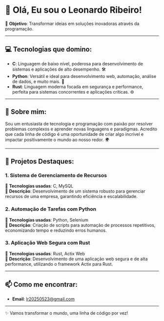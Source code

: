 # 👋 Olá, Eu sou o Leonardo Ribeiro!

🎯 **Objetivo**: Transformar ideias em soluções inovadoras através da programação.

---

## 💻 Tecnologias que domino:

- **C**: Linguagem de baixo nível, poderosa para desenvolvimento de sistemas e aplicações de alto desempenho. 🛠️
- **Python**: Versátil e ideal para desenvolvimento web, automação, análise de dados, e muito mais. 🐍
- **Rust**: Linguagem moderna focada em segurança e performance, perfeita para sistemas concorrentes e aplicações críticas. ⚙️

---

## 🧠 Sobre mim:

Sou um entusiasta de tecnologia e programação com paixão por resolver problemas complexos e aprender novas linguagens e paradigmas. Acredito que cada linha de código é uma oportunidade de criar algo incrível e impactar positivamente o mundo ao nosso redor. 🌍

---

## 🌟 Projetos Destaques:

### 1. Sistema de Gerenciamento de Recursos
🔹 **Tecnologias usadas**: C, MySQL  
🔹 **Descrição**: Desenvolvimento de um sistema robusto para gerenciar recursos de uma empresa, garantindo eficiência e escalabilidade.

### 2. Automação de Tarefas com Python
🔹 **Tecnologias usadas**: Python, Selenium  
🔹 **Descrição**: Criação de scripts para automação de processos repetitivos, economizando tempo e reduzindo erros humanos.

### 3. Aplicação Web Segura com Rust
🔹 **Tecnologias usadas**: Rust, Actix Web  
🔹 **Descrição**: Desenvolvimento de uma aplicação web segura e de alta performance, utilizando o framework Actix para Rust.

---

## 📫 Como me encontrar:

- **Email**: lr20250523@gmail.com

---

✨ Vamos transformar o mundo, uma linha de código por vez!
